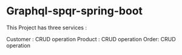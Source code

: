 # Graphql-spqr-spring-boot

This Project has three services :

Customer  : CRUD operation
Product : CRUD operation
Order: CRUD operation 
